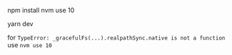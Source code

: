 npm install
nvm use 10

yarn dev

for `TypeError: _gracefulFs(...).realpathSync.native is not a function` use `nvm use 10`